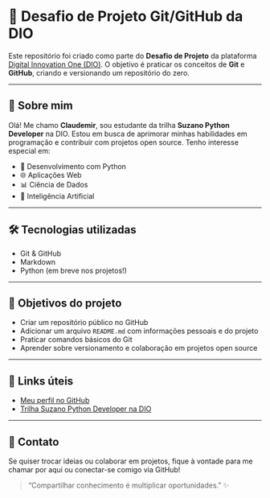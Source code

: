 # 🚀 Desafio de Projeto Git/GitHub da DIO

Este repositório foi criado como parte do **Desafio de Projeto** da plataforma [Digital Innovation One (DIO)](https://web.dio.me). O objetivo é praticar os conceitos de **Git** e **GitHub**, criando e versionando um repositório do zero.

---

## 📘 Sobre mim

Olá! Me chamo **Claudemir**, sou estudante da trilha **Suzano Python Developer** na DIO. Estou em busca de aprimorar minhas habilidades em programação e contribuir com projetos open source. Tenho interesse especial em:

- 🐍 Desenvolvimento com Python
- 🌐 Aplicações Web
- 📊 Ciência de Dados
- 🤖 Inteligência Artificial

---

## 🛠️ Tecnologias utilizadas

- Git & GitHub
- Markdown
- Python (em breve nos projetos!)

---

## 📌 Objetivos do projeto

- Criar um repositório público no GitHub
- Adicionar um arquivo `README.md` com informações pessoais e do projeto
- Praticar comandos básicos do Git
- Aprender sobre versionamento e colaboração em projetos open source

---

## 📎 Links úteis

- [Meu perfil no GitHub](https://github.com/claudemirpc68-del)
- [Trilha Suzano Python Developer na DIO](https://web.dio.me/track/suzano-python-developer-2)

---

## 📢 Contato

Se quiser trocar ideias ou colaborar em projetos, fique à vontade para me chamar por aqui ou conectar-se comigo via GitHub!

> “Compartilhar conhecimento é multiplicar oportunidades.” ✨
